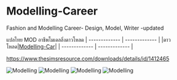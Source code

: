# Modelling-Career
Fashion and Modelling Career- Design, Model, Writer -updated

แปลไทย MOD อาชีพโมเดลลิ่งดาวโหลด
| ------------- | ------------- |
|ดาวโหลด|[Modelling-Car](https://github.com/simcolony/Modelling-Career/raw/master/models.7z)|
| ------------- | ------------- |


https://www.thesimsresource.com/downloads/details/id/1412465

![Modelling](https://www.thesimsresource.com/scaled/2929/w-600h-450-2929139.jpg)
![Modelling](https://www.thesimsresource.com/scaled/2929/w-600h-450-2929143.jpg)
![Modelling](https://www.thesimsresource.com/scaled/2929/w-800h-600-2929141.jpg)
![Modelling](https://www.thesimsresource.com/scaled/2929/w-600h-450-2929140.jpg)
